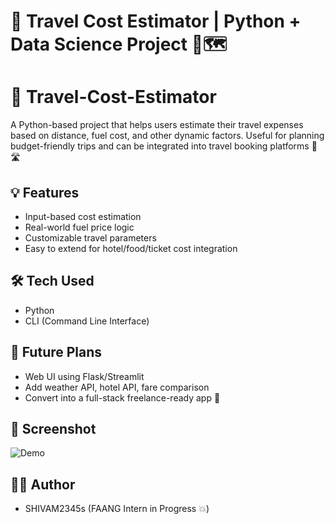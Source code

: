 # 🧭 Travel Cost Estimator | Python + Data Science Project 💸🗺️

# 🧮 Travel-Cost-Estimator

A Python-based project that helps users estimate their travel expenses based on distance, fuel cost, and other dynamic factors. Useful for planning budget-friendly trips and can be integrated into travel booking platforms 🚗🛣️

## 💡 Features
- Input-based cost estimation
- Real-world fuel price logic
- Customizable travel parameters
- Easy to extend for hotel/food/ticket cost integration

## 🛠️ Tech Used
- Python
- CLI (Command Line Interface)

## 🚀 Future Plans
- Web UI using Flask/Streamlit
- Add weather API, hotel API, fare comparison
- Convert into a full-stack freelance-ready app 💸

## 📸 Screenshot
![Demo](./screenshot.png)

## 👨‍💻 Author
- SHIVAM2345s (FAANG Intern in Progress 💥)
